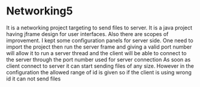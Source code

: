# Networking5
It is a networking project targeting to send files to server. It is a java project having jframe design for user interfaces.
Also there are scopes of improvement. I kept some configuration panels for server side. 
One need to import the project then run the server frame and giving a valid port number will allow it to run a server thread 
and the client will be able to connect to the server through the port number used for server connection
As soon as client connect to server it can start sending files of any size. 
However in the configuration the allowed range of id is given so if the client is using wrong id it can not send files

